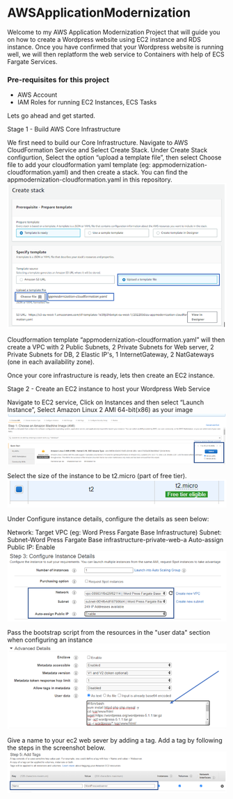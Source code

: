 # AWSApplicationModernization

Welcome to my AWS Application Modernization Project that will guide you on how to create a Wordpress website using EC2 instance and RDS instance. Once you have confirmed that your Wordpress website is running well, we will then replatform the web service to Containers with help of ECS Fargate Services.
### Pre-requisites for this project
- AWS Account
- IAM Roles for running EC2 Instances, ECS Tasks

Lets go ahead and get started. 

Stage 1 - Build AWS Core Infrastructure

We first need to build our Core Infrastructure. Navigate to AWS CloudFormation Service and Select Create Stack. Under Create Stack configurtion, Select the option “upload a template file”, then select Choose file to add your cloudformation yaml template (eg: appmodernization-cloudformation.yaml) and then create a stack. You can find the appmodernization-cloudformation.yaml in this repository. 
![](/Images/Img1.PNG)

Cloudformation template “appmodernization-cloudformation.yaml” will then create a VPC with 2 Public Subnets, 2 Private Subnets for Web server, 2 Private Subnets for DB, 2 Elastic IP's, 1 InternetGateway, 2 NatGateways (one in each availability zone). 

Once your core infrastructure is ready, lets then create an EC2 instance.

Stage 2 - Create an EC2 instance to host your Wordpress Web Service

Navigate to EC2 service, Click on Instances and then select “Launch Instance”, Select Amazon Linux 2 AMI 64-bit(x86) as your image
![](/Images/Img2.PNG)

Select the size of the instance to be t2.micro (part of free tier).
![](/Images/Img3.PNG)

Under Configure instance details, configure the details as seen below:

Network: Target VPC (eg: Word Press Fargate Base Infrastructure)
Subnet: Subnet-Word Press Fargate Base infrastructure-private-web-a
Auto-assign Public IP: Enable 
![](/Images/Img4.PNG)

Pass the bootstrap script from the resources in the "user data" section when configuring an instance
![](/Images/Img5.PNG)

Give a name to your ec2 web sever by adding a tag. Add a tag by following the steps in the screenshot below. 
![](/Images/Img6.PNG)




